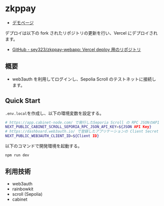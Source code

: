 # zkppay

- [デモページ](https://zkpaypay.vercel.app/)

デプロイは以下の fork されたリポジトリの更新を行い、Vercel にデプロイされます。

- [GitHub - sey323/zkppay-webapp: Vercel deploy 用のリポジトリ](https://github.com/sey323/zkppay-webapp)

## 概要

- web3auth を利用してログインし、Sepolia Scroll のテストネットに接続します。

## Quick Start

`.env.local`を作成し、以下の環境変数を設定する。

```bash
# https://app.cabinet-node.com/ で発行したSeporia Scroll の RPC JSONのAPIキー
NEXT_PUBLIC_CABINET_SCROLL_SEPORIA_RPC_JSON_API_KEY=${JSON API Key}
# https://dashboard.web3auth.io/ で登録したアプリケーションの Client Secret
NEXT_PUBLIC_WEB3AUTH_CLIENT_ID=${Client ID}
```

以下のコマンドで開発環境を起動する。

```bash
npm run dev
```

## 利用技術

- web3auth
- rainbowkit
- scroll (Sepolia)
- cabinet

```

```
